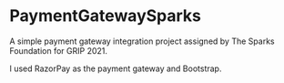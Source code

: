 # PaymentGatewaySparks

A simple payment gateway integration project assigned by The Sparks Foundation for GRIP 2021.

I used RazorPay as the payment gateway and Bootstrap.

